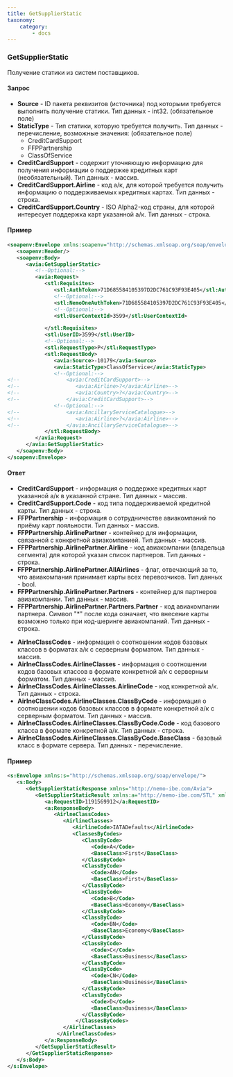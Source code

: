 ```yaml
---
title: GetSupplierStatic
taxonomy:
    category:
        - docs
---
```


### GetSupplierStatic

Получение статики из систем поставщиков.

#### Запрос

-   **Source** - ID пакета реквизитов (источника) под которыми требуется выполнить получение статики. Тип данных - int32. (обязательное поле)
-   **StaticType** - Тип статики, которую требуется получить. Тип данных - перечисление, возможные значения: (обязательное поле)
    -   CreditCardSupport
    -   FFPPartnership
    -   ClassOfService
-   **CreditCardSupport** - содержит уточняющую информацию для получения информации о поддержке кредитных карт (необязательный). Тип данных - массив.
-   **CreditCardSupport.Airline** - код а/к, для которой требуется получить информацию о поддерживаемых кредитных картах. Тип данных - строка.
-   **CreditCardSupport.Country** - ISO Alpha2-код страны, для которой интересует поддержка карт указанной а/к. Тип данных - строка.

#### Пример
```xml
<soapenv:Envelope xmlns:soapenv="http://schemas.xmlsoap.org/soap/envelope/" xmlns:avia="http://nemo-ibe.com/Avia" xmlns:stl="http://nemo-ibe.com/STL">
   <soapenv:Header/>
   <soapenv:Body>
      <avia:GetSupplierStatic>
         <!--Optional:-->
         <avia:Request>
            <stl:Requisites>
               <stl:AuthToken>71D685584105397D2DC761C93F93E405</stl:AuthToken>
               <!--Optional:-->
               <stl:NemoOneAuthToken>71D685584105397D2DC761C93F93E405</stl:NemoOneAuthToken>
               <!--Optional:-->
               <stl:UserContextId>3599</stl:UserContextId>

            </stl:Requisites>
            <stl:UserID>3599</stl:UserID>
            <!--Optional:-->
            <stl:RequestType>P</stl:RequestType>
            <stl:RequestBody>
               <avia:Source>-10179</avia:Source>
               <avia:StaticType>ClassOfService</avia:StaticType>
               <!--Optional:-->
<!--               <avia:CreditCardSupport>-->
<!--                  <avia:Airline>?</avia:Airline>-->
<!--                  <avia:Country>?</avia:Country>-->
<!--               </avia:CreditCardSupport>-->
               <!--Optional:-->
<!--               <avia:AncillaryServiceCatalogue>-->
<!--                  <avia:Airline>?</avia:Airline>-->
<!--               </avia:AncillaryServiceCatalogue>-->
            </stl:RequestBody>
         </avia:Request>
      </avia:GetSupplierStatic>
   </soapenv:Body>
</soapenv:Envelope>
```

#### Ответ

-   **CreditCardSupport** - информация о поддержке кредитных карт указанной а/к в указанной стране. Тип данных - массив.
-   **CreditCardSupport.Code** - код типа поддерживаемой кредитной карты. Тип данных - строка.
-   **FFPPartnership** - информация о сотрудничестве авиакомпаний по приёму карт лояльности. Тип данных - массив.
-   **FFPPartnership.AirlinePartner** - контейнер для информации, связанной с конкретной авиакомпанией. Тип данных - массив.
-   **FFPPartnership.AirlinePartner.Airline** - код авиакомпании (владельца сегмента) для которой указан список партнеров. Тип данных - строка.
-   **FFPPartnership.AirlinePartner.AllAirlines** - флаг, отвечающий за то, что авиакомпания принимает карты всех перевозчиков. Тип данных - bool.
-   **FFPPartnership.AirlinePartner.Partners** - контейнер для партнеров авиакомпании. Тип данных - массив.
-   **FFPPartnership.AirlinePartner.Partners.Partner** - код авиакомпании партнера. Символ "\*" после кода означает, что внесение карты возможно только при код-шеринге авиакомпаний. Тип данных - строка.

<!-- -->

-   **AirlneClassCodes** - информация о соотношении кодов базовых классов в форматах а/к с серверным форматом. Тип данных - массив.
-   **AirlneClassCodes.AirlineClasses** - информация о соотношении кодов базовых классов в формате конкретной а/к с серверным форматом. Тип данных - массив.
-   **AirlneClassCodes.AirlineClasses.AirlineCode** - код конкретной а/к. Тип данных - строка.
-   **AirlneClassCodes.AirlineClasses.ClassByCode** - информация о соотношении кодов базовых классов в формате конкретной а/к с серверным форматом. Тип данных - массив.
-   **AirlneClassCodes.AirlineClasses.ClassByCode.Code** - код базового класса в формате конкретной а/к. Тип данных - строка.
-   **AirlneClassCodes.AirlineClasses.ClassByCode.BaseClass** - базовый класс в формате сервера. Тип данных - перечисление.

#### Пример
```xml
<s:Envelope xmlns:s="http://schemas.xmlsoap.org/soap/envelope/">
   <s:Body>
      <GetSupplierStaticResponse xmlns="http://nemo-ibe.com/Avia">
         <GetSupplierStaticResult xmlns:a="http://nemo-ibe.com/STL" xmlns:i="http://www.w3.org/2001/XMLSchema-instance">
            <a:RequestID>1191569912</a:RequestID>
            <a:ResponseBody>
               <AirlneClassCodes>
                  <AirlineClasses>
                     <AirlineCode>IATADefaults</AirlineCode>
                     <ClassesByCodes>
                        <ClassByCode>
                           <Code>A</Code>
                           <BaseClass>First</BaseClass>
                        </ClassByCode>
                        <ClassByCode>
                           <Code>AN</Code>
                           <BaseClass>First</BaseClass>
                        </ClassByCode>
                        <ClassByCode>
                           <Code>B</Code>
                           <BaseClass>Economy</BaseClass>
                        </ClassByCode>
                        <ClassByCode>
                           <Code>BN</Code>
                           <BaseClass>Economy</BaseClass>
                        </ClassByCode>
                        <ClassByCode>
                           <Code>C</Code>
                           <BaseClass>Business</BaseClass>
                        </ClassByCode>
                        <ClassByCode>
                           <Code>CN</Code>
                           <BaseClass>Business</BaseClass>
                        </ClassByCode>
                        <ClassByCode>
                           <Code>D</Code>
                           <BaseClass>Business</BaseClass>
                        </ClassByCode>
					  </ClassesByCodes>
				  </AirlineClasses>
                </AirlneClassCodes>
            </a:ResponseBody>
         </GetSupplierStaticResult>
      </GetSupplierStaticResponse>
   </s:Body>
</s:Envelope>
```